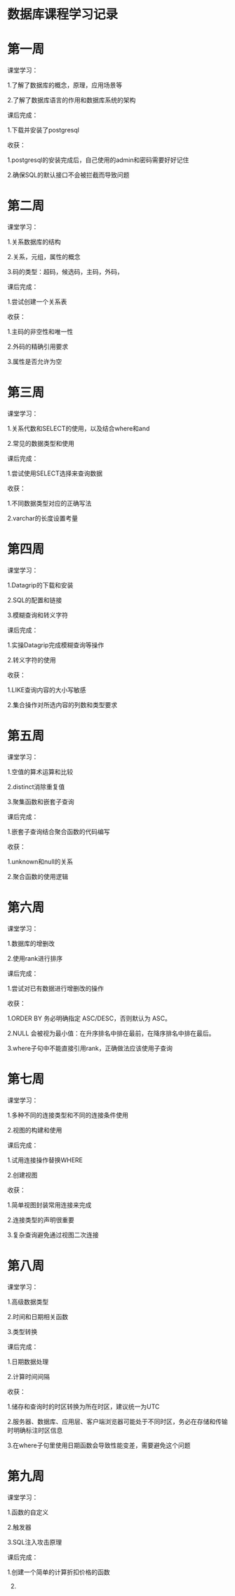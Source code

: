 # 数据库课程学习记录
# 第一周
课堂学习：

1.了解了数据库的概念，原理，应用场景等

2.了解了数据库语言的作用和数据库系统的架构

课后完成：

1.下载并安装了postgresql


收获：

1.postgresql的安装完成后，自己使用的admin和密码需要好好记住

2.确保SQL的默认接口不会被拦截而导致问题


# 第二周
课堂学习：

1.关系数据库的结构

2.关系，元组，属性的概念

3.码的类型：超码，候选码，主码，外码，

课后完成：

1.尝试创建一个关系表

收获：

1.主码的非空性和唯一性

2.外码的精确引用要求

3.属性是否允许为空


# 第三周
课堂学习：

1.关系代数和SELECT的使用，以及结合where和and

2.常见的数据类型和使用

课后完成：

1.尝试使用SELECT选择来查询数据

收获：

1.不同数据类型对应的正确写法

2.varchar的长度设置考量



# 第四周
课堂学习：

1.Datagrip的下载和安装

2.SQL的配置和链接

3.模糊查询和转义字符

课后完成：

1.实操Datagrip完成模糊查询等操作

2.转义字符的使用

收获：

1.LIKE查询内容的大小写敏感

2.集合操作对所选内容的列数和类型要求

# 第五周
课堂学习：

1.空值的算术运算和比较

2.distinct消除重复值

3.聚集函数和嵌套子查询

课后完成：

1.嵌套子查询结合聚合函数的代码编写

收获：

1.unknown和null的关系

2.聚合函数的使用逻辑

# 第六周
课堂学习：

1.数据库的增删改

2.使用rank进行排序

课后完成：

1.尝试对已有数据进行增删改的操作

收获：

1.ORDER BY 务必明确指定 ASC/DESC，否则默认为 ASC。

2.NULL 会被视为最小值：在升序排名中排在最前，在降序排名中排在最后。

3.where子句中不能直接引用rank，正确做法应该使用子查询


# 第七周
课堂学习：

1.多种不同的连接类型和不同的连接条件使用

2.视图的构建和使用

课后完成：

1.试用连接操作替换WHERE

2.创建视图

收获：

1.简单视图封装常用连接来完成

2.连接类型的声明很重要

3.复杂查询避免通过视图二次连接

# 第八周
课堂学习：

1.高级数据类型

2.时间和日期相关函数

3.类型转换

课后完成：

1.日期数据处理

2.计算时间间隔

收获：

1.储存和查询时的时区转换为所在时区，建议统一为UTC

2.服务器、数据库、应用层、客户端浏览器可能处于不同时区，务必在存储和传输时明确标注时区信息

3.在where子句里使用日期函数会导致性能变差，需要避免这个问题

# 第九周
课堂学习：

1.函数的自定义

2.触发器

3.SQL注入攻击原理

课后完成：

1.创建一个简单的计算折扣价格的函数

2.
